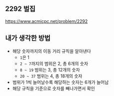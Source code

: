 ## 2292 벌집

<https://www.acmicpc.net/problem/2292>

## 내가 생각한 방법

- 해당 숫자까지의 이동 거리 규칙을 알아낸다
  - `1`은 1
  - `2 ~ 7`까지의 범위은 2, 총 6개의 숫자
  - `8 ~ 19` 범위는 3, 총 12개의 숫자
  - `20 ~ 37` 범위는 4, 총 18개의 숫자
- 범위가 1씩 늘어날수록 해당하는 숫자는 6개가 늘어남
- 해당 규칙을 기준으로 숫자를 빼나가면서 확인

